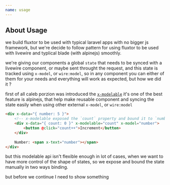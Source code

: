 ```yaml
---
name: usage
---
```


## About Usage

we build fluxtor to be used with typical laravel apps with no bigger js framework, but we're decide to  follow pattern for using fluxtor to be used with livewire and typlical blade (with alpinejs) smoothly. 

we're giving our components a global `state` that needs to be synced with a livewire component, or maybe sent throught the request, and this state is tracked using ``x-model``, or `wire:model`, so in any component you can either of them for your needs and everything will work as expected, but how we did it ? 

first of all caleb porzion was introduced the [`x-modelable`](https://alpinejs.dev/directives/modelable) it's one of the best feature is alpinejs, that help make reusable component and syncing the state easily when using other external `x-model`, or `wire:model`

```html
<div x-data="{ number: 5 }">
    <!-- x-modelable exposed the `count` property and bound it to `number` property -->
    <div x-data="{ count: 0 }" x-modelable="count" x-model="number">
        <button @click="count++">Increment</button>
    </div>
 
    Number: <span x-text="number"></span>
</div>
```
but this modelable api isn't flexible enough in lot of cases, when we want to have more control of the shape of states, so we expose and bound the state manually in two ways binding. 

but before we continue I need to show something 

